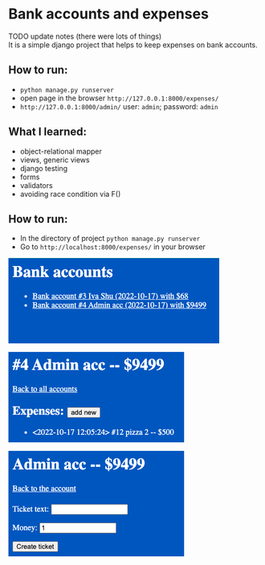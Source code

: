 # Bank accounts and expenses

TODO update notes (there were lots of things)  
It is a simple django project that helps to keep expenses on bank accounts.

## How to run:
- `python manage.py runserver`
- open page in the browser `http://127.0.0.1:8000/expenses/`
- `http://127.0.0.1:8000/admin/` user: `admin`; password: `admin`


## What I learned:
- object-relational mapper
- views, generic views
- django testing
- forms
- validators
- avoiding race condition via F()

## How to run:
- In the directory of project ```python manage.py runserver```
- Go to ```http://localhost:8000/expenses/``` in your browser

![preview](preview1.png)

![preview](preview2.png)

![preview](preview3.png)
